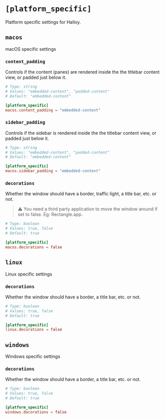 # `[platform_specific]`

Platform specific settings for Halloy.

## `macos`

macOS specific settings

### `content_padding`

Controls if the content (panes) are rendered inside the the titlebar content view, or padded just below it.

```toml
# Type: string
# Values: "embedded-content", "padded-content"
# Default: "embedded-content"

[platform_specific]
macos.content_padding = "embedded-content"
```

### `sidebar_padding`

Controls if the sidebar is rendered inside the the titlebar content view, or padded just below it.

```toml
# Type: string
# Values: "embedded-content", "padded-content"
# Default: "embedded-content"

[platform_specific]
macos.sidebar_padding = "embedded-content"
```

### `decorations`

Whether the window should have a border, traffic light, a title bar, etc. or not.

> ⚠️  You need a third party application to move the window around if set to false. Eg: Rectangle.app.

```toml
# Type: boolean
# Values: true, false
# Default: true

[platform_specific]
macos.decorations = false
```

## `linux`

Linux specific settings

### `decorations`

Whether the window should have a border, a title bar, etc. or not.

```toml
# Type: boolean
# Values: true, false
# Default: true

[platform_specific]
linux.decorations = false
```

## `windows`

Windows specific settings

### `decorations`

Whether the window should have a border, a title bar, etc. or not.

```toml
# Type: boolean
# Values: true, false
# Default: true

[platform_specific]
windows.decorations = false
```

